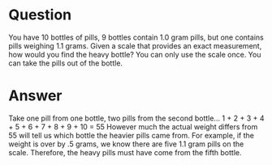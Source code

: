 # Question
You have 10 bottles of pills, 9 bottles contain 1.0 gram pills, but one contains pills weighing 1.1 grams. Given a scale that provides an exact measurement, how would you find the heavy bottle? You can only use the scale once. You can take the pills out of the bottle.

# Answer
Take one pill from one bottle, two pills from the second bottle...
1 + 2 + 3 + 4 + 5 + 6 + 7 + 8 + 9 + 10 = 55
However much the actual weight differs from 55 will tell us which bottle the heavier pills came from. For example, if the weight is over by .5 grams, we know there are five 1.1 gram pills on the scale. Therefore, the heavy pills must have come from the fifth bottle.
